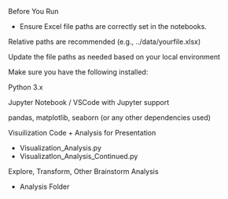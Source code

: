Before You Run
- Ensure Excel file paths are correctly set in the notebooks.

Relative paths are recommended (e.g., ../data/yourfile.xlsx)

Update the file paths as needed based on your local environment

Make sure you have the following installed:

Python 3.x

Jupyter Notebook / VSCode with Jupyter support

pandas, matplotlib, seaborn (or any other dependencies used)

Visuilization Code + Analysis for Presentation
- Visualization_Analysis.py
- VisualizatIon_Analysis_Continued.py

Explore, Transform, Other Brainstorm Analysis
- Analysis Folder
